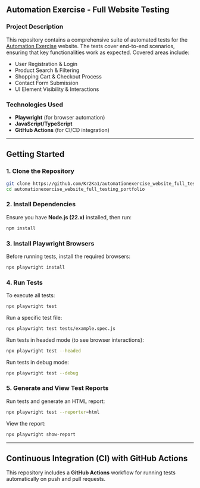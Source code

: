 ## **Automation Exercise - Full Website Testing**

### **Project Description**  
This repository contains a comprehensive suite of automated tests for the [Automation Exercise](https://automationexercise.com/) website. The tests cover end-to-end scenarios, ensuring that key functionalities work as expected. Covered areas include:  
- User Registration & Login  
- Product Search & Filtering  
- Shopping Cart & Checkout Process  
- Contact Form Submission  
- UI Element Visibility & Interactions  

### **Technologies Used**  
- **Playwright** (for browser automation)  
- **JavaScript/TypeScript**  
- **GitHub Actions** (for CI/CD integration)  

---

## **Getting Started**  

### **1. Clone the Repository**  
```sh
git clone https://github.com/Kr2Ka1/automationexercise_website_full_testing_portfolio.git
cd automationexercise_website_full_testing_portfolio
```

### **2. Install Dependencies**  
Ensure you have **Node.js (22.x)** installed, then run:  
```sh
npm install
```

### **3. Install Playwright Browsers**  
Before running tests, install the required browsers:  
```sh
npx playwright install
```

### **4. Run Tests**  
To execute all tests:  
```sh
npx playwright test
```

Run a specific test file:  
```sh
npx playwright test tests/example.spec.js
```

Run tests in headed mode (to see browser interactions):  
```sh
npx playwright test --headed
```

Run tests in debug mode:  
```sh
npx playwright test --debug
```

### **5. Generate and View Test Reports**  
Run tests and generate an HTML report:  
```sh
npx playwright test --reporter=html
```
View the report:  
```sh
npx playwright show-report
```

---

## **Continuous Integration (CI) with GitHub Actions**  
This repository includes a **GitHub Actions** workflow for running tests automatically on push and pull requests.  

